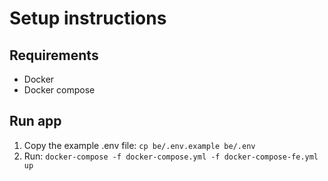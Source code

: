 # Setup instructions

## Requirements

* Docker
* Docker compose

## Run app

1. Copy the example .env file: `cp be/.env.example be/.env`
2. Run: `docker-compose -f docker-compose.yml -f docker-compose-fe.yml up`

